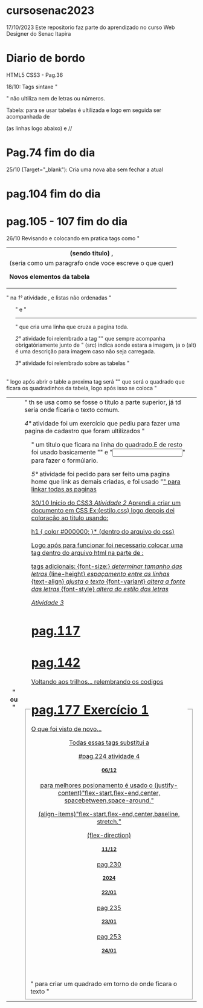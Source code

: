# cursosenac2023

17/10/2023 Este repositorio faz parte do aprendizado no curso Web Designer do Senac Itapira

# Diario de bordo
HTML5 CSS3 - Pag.36

18/10:
Tags sintaxe "<dl></dl> <dt></dt> <dd></dd>" não ultiliza nem de letras ou números.

Tabela: para se usar tabelas é ultilizada <table> e logo em seguida ser acompanhada de
<th>(sendo titulo) , <tr>(as linhas logo abaixo) e <td>(seria como um paragrafo onde voce escreve o que quer)

**Novos elementos da tabela**
<thead>/<tfoot>/<tbody>

# Pag.74 fim do dia

25/10
(Target="_blank"): Cria uma nova aba sem fechar a atual

# pag.104 fim do dia

# pag.105 - 107 fim do dia

26/10
Revisando e colocando em pratica tags como "<table>" na *1°* atividade
, e listas não ordenadas "<ul>" e "<hr>" que cria uma linha que cruza a pagina toda.

*2°* atividade foi relembrado a tag "<img>" que sempre acompanha obrigatóriamente junto de
"<img src="" alt=""> (src) indica aonde estara a imagem, ja o (alt) é uma descrição para imagem
caso não seja carregada.

*3°* atividade foi relembrado sobre as tabelas "<table>" logo após abrir o table a proxima tag 
será "<tr>" que será o quadrado que ficara os quadradinhos da tabela, logo após isso se coloca
"<th>" ou "<td>" th se usa como se fosse o titulo a parte superior, já td seria onde ficaria o
texto comum.

*4°* atividade foi um exercício que pediu para fazer uma pagina de cadastro que foram ultilizados
"<fieldset>" para criar um quadrado em torno de onde ficara o texto "<legend>" um titulo que ficara
na linha do quadrado.E de resto foi usado basicamente "<label>" e "<input>" para fazer o formúlario.

*5°* atividade foi pedido para ser feito uma pagina home que link as demais criadas, e foi usado
"<a href="">" para linkar todas as paginas

30/10
Inicio do CSS3
*Atividade 2*
Aprendi a criar um documento em CSS Ex:(estilo.css)
logo depois dei coloração ao titulo usando:

h1 {
    color #000000;
}* (dentro do arquivo do css)

Logo após para funcionar foi necessario colocar
uma tag dentro do arquivo html na parte de <head>:

<link href="estilos.css" rel="stylesheet"type="text/css">

tags adicionais:
{font-size:} *determinar tamanho das letras*
{line-height} *espaçamento entre as linhas*
{text-align} *ajusta o texto*
{font-variant} *altera a fonte das letras*
{font-style} *altera do estilo das letras*

*Atividade 3*

# pag.117 

# pag.142
Voltando aos trilhos... relembrando os codigos

# pag.177 Exercício 1
O que foi visto de novo...
<header>
<nav>
<section>
<article>
<aside>
<footer>
Todas essas tags substitui a <div>

#pag.224 atividade 4 
 
 
# 06/12

para melhores posionamento é usado
o (justify-content)"flex-start,flex-end,center,
spacebetween,space-around."

(align-items)"flex-start,flex-end,center,baseline,
stretch."

(flex-direction)

# 11/12
pag 230

# 2024

# 22/01
pag 235
# 23/01
pag 253
# 24/01